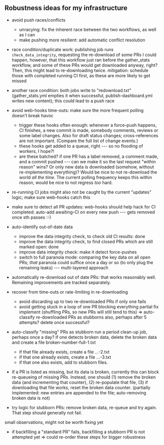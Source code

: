 ## Robustness ideas for my infrastructure

- avoid push races/conflicts
  - unracying: fix the inherent race between the two workflows, as well as I can
  - make pushing more resilient: add automatic conflict resolution

- race condition/duplicate work: publishing job runs `check_data_integrity`, requesting the re-download of some PRs
I could happen, however, that this workflow just ran before the gather_stats workflow, and some of these PRs would get downloaded anyway, right? Then, this might lead to re-downloading twice.
mitigation: schedule those with completed running CI first, as these are more likely to get missed

- another race condition: both jobs write to "redownload.txt" (gather_stats.yml empties it when successful, publish-dashboard.yml writes new content); this could lead to a push race

- avoid web-hooks time-outs: make sure the more frequent polling doesn't break havoc
  - trigger these hooks often enough:
    whenever a force-push happens, CI finishes, a new commit is made, somebody comments, reviews or some label changes. Also for draft status changes;  cross-references are not important. (Compare the full list of change events.)
  - these hooks get added to a queue, right --- so no flooding of workers, I hope?!
  - are these batched? if one PR has a label removed, a comment made, and a commit pushed --- can we make it so the last request "within reason" wins? Or only new data is downloaded (somehow, without re-implementing everything)? Would be nice to not re-download the world *all the time*. The current polling frequency keeps this within reason, would be nice to not regress *too* hard.

- re-running CI jobs might also not be caught by the current "updates" logic; make sure web-hooks catch this

- make sure to detect all PR updates: web-hooks should help
hack for CI completed: auto-add awaiting-CI on every new push --- gets removed once sth passes :-)

- auto-identify out-of-date data
  - improve the data integrity check, to check old CI results: done
  - improve the data integrity check, to find closed PRs which are still marked open: done
  - improve data integrity check: make it detect force-pushes
  - switch to full paranoia mode: comparing the key data on all open PRs; *that* paranoia could suffice once a day or so (to only plug the remaining leaks) --- multi-layered approach
- automatically re-download out of date PRs: that works reasonably well. Remaining improvements are tracked separately.

- recover from time-outs or rate-limiting in re-downloading
   - avoid discarding up to two re-downloaded PRs if only one fails
   - avoid getting stuck in a loop of one PR blocking everything
    partial fix implement (shuffling PRs, so new PRs will still tend to this)
   => auto-classify re-downloaded PRs as stubborns also, perhaps after 5 attempts? delete once successful?

- auto-classify "missing" PRs as stubborn
   run a period clean-up job, perhaps once a day?
   if one detects broken data, delete the broken data and create a file broken-number-full-1.txt
  - if that file already exists, create a file ...-2.txt
  - if that one already exists, create a file ...-3.txt
  - if that one also exists, add to stubborn files.

- if a PR is listed as missing, but its data is broken, currently this can block re-queueing of missing PRs. Instead, one should (1) remove the broken data (and incrementing that counter), (2) re-populate that file, (3) if downloading that file works, reset the broken data counter.
(partially implemented: new entries are appended to the file; auto-removing broken data is not)

- try logic for stubborn PRs: remove broken data, re-queue and try again. That step should generally not fail.

small observations, might not be worth fixing yet
- if backfilling a "standard PR" fails, backfilling a stubborn PR is not attempted yet
=> could re-order these steps for bigger robustness
